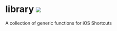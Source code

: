 # library  ![](https://shortcutspro.github.io/library/depiction/about.png)
A collection of generic functions for iOS Shortcuts
